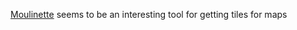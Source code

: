 
[Moulinette](https://www.moulinette.cloud/) seems to be an interesting tool for getting tiles for maps